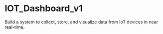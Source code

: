 # IOT_Dashboard_v1
Build a system to collect, store, and visualize data from  IoT devices in near real-time.
